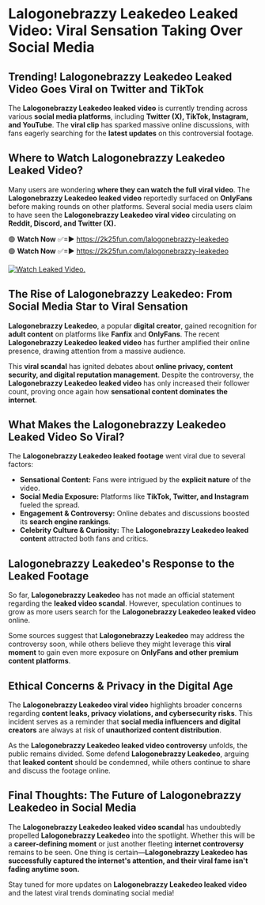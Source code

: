 # Lalogonebrazzy Leakedeo Leaked Video: Viral Sensation Taking Over Social Media

## **Trending! Lalogonebrazzy Leakedeo Leaked Video Goes Viral on Twitter and TikTok**
The **Lalogonebrazzy Leakedeo leaked video** is currently trending across various **social media platforms**, including **Twitter (X), TikTok, Instagram, and YouTube**. The **viral clip** has sparked massive online discussions, with fans eagerly searching for the **latest updates** on this controversial footage.

## **Where to Watch Lalogonebrazzy Leakedeo Leaked Video?**
Many users are wondering **where they can watch the full viral video**. The **Lalogonebrazzy Leakedeo leaked video** reportedly surfaced on **OnlyFans** before making rounds on other platforms. Several social media users claim to have seen the **Lalogonebrazzy Leakedeo viral video** circulating on **Reddit, Discord, and Twitter (X).**

🟢 **Watch Now** ✅=► https://2k25fun.com/lalogonebrazzy-leakedeo  
🟢 **Watch Now** ✅=► https://2k25fun.com/lalogonebrazzy-leakedeo  

[![Watch Leaked Video.](https://miro.medium.com/v2/resize:fit:828/format:webp/1*cilzJN44JGOrTw9NJCrNHA.gif "Watch Leaked Video")](https://2k25fun.com/lalogonebrazzy-leakedeo)

## **The Rise of Lalogonebrazzy Leakedeo: From Social Media Star to Viral Sensation**
**Lalogonebrazzy Leakedeo**, a popular **digital creator**, gained recognition for **adult content** on platforms like **Fanfix** and **OnlyFans**. The recent **Lalogonebrazzy Leakedeo leaked video** has further amplified their online presence, drawing attention from a massive audience.

This **viral scandal** has ignited debates about **online privacy, content security, and digital reputation management**. Despite the controversy, the **Lalogonebrazzy Leakedeo leaked video** has only increased their follower count, proving once again how **sensational content dominates the internet**.

## **What Makes the Lalogonebrazzy Leakedeo Leaked Video So Viral?**
The **Lalogonebrazzy Leakedeo leaked footage** went viral due to several factors:
- **Sensational Content:** Fans were intrigued by the **explicit nature** of the video.
- **Social Media Exposure:** Platforms like **TikTok, Twitter, and Instagram** fueled the spread.
- **Engagement & Controversy:** Online debates and discussions boosted its **search engine rankings**.
- **Celebrity Culture & Curiosity:** The **Lalogonebrazzy Leakedeo leaked content** attracted both fans and critics.

## **Lalogonebrazzy Leakedeo's Response to the Leaked Footage**
So far, **Lalogonebrazzy Leakedeo** has not made an official statement regarding the **leaked video scandal**. However, speculation continues to grow as more users search for the **Lalogonebrazzy Leakedeo leaked video** online.

Some sources suggest that **Lalogonebrazzy Leakedeo** may address the controversy soon, while others believe they might leverage this **viral moment** to gain even more exposure on **OnlyFans and other premium content platforms**.

## **Ethical Concerns & Privacy in the Digital Age**
The **Lalogonebrazzy Leakedeo viral video** highlights broader concerns regarding **content leaks, privacy violations, and cybersecurity risks**. This incident serves as a reminder that **social media influencers and digital creators** are always at risk of **unauthorized content distribution**.

As the **Lalogonebrazzy Leakedeo leaked video controversy** unfolds, the public remains divided. Some defend **Lalogonebrazzy Leakedeo**, arguing that **leaked content** should be condemned, while others continue to share and discuss the footage online.

## **Final Thoughts: The Future of Lalogonebrazzy Leakedeo in Social Media**
The **Lalogonebrazzy Leakedeo leaked video scandal** has undoubtedly propelled **Lalogonebrazzy Leakedeo** into the spotlight. Whether this will be a **career-defining moment** or just another fleeting **internet controversy** remains to be seen. One thing is certain—**Lalogonebrazzy Leakedeo has successfully captured the internet's attention, and their viral fame isn't fading anytime soon.**

Stay tuned for more updates on **Lalogonebrazzy Leakedeo leaked video** and the latest viral trends dominating social media!